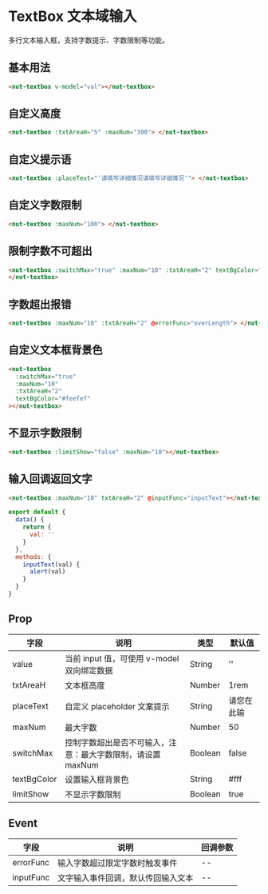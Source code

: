 # TextBox 文本域输入

多行文本输入框，支持字数提示、字数限制等功能。

## 基本用法

```html
<nut-textbox v-model="val"></nut-textbox>
```

## 自定义高度

```html
<nut-textbox :txtAreaH="5" :maxNum="300"> </nut-textbox>
```

## 自定义提示语

```html
<nut-textbox :placeText="'请填写详细情况请填写详细情况'"> </nut-textbox>
```

## 自定义字数限制

```html
<nut-textbox :maxNum="100"> </nut-textbox>
```

## 限制字数不可超出

```html
<nut-textbox :switchMax="true" :maxNum="10" :txtAreaH="2" textBgColor="#efefef">
</nut-textbox>
```

## 字数超出报错

```html
<nut-textbox :maxNum="10" :txtAreaH="2" @errorFunc="overLength"> </nut-textbox>
```

## 自定义文本框背景色

```html
<nut-textbox
  :switchMax="true"
  :maxNum="10"
  :txtAreaH="2"
  textBgColor="#feefef"
></nut-textbox>
```

## 不显示字数限制

```html
<nut-textbox :limitShow="false" :maxNum="10"></nut-textbox>
```

## 输入回调返回文字

```html
<nut-textbox :maxNum="10" txtAreaH="2" @inputFunc="inputText"></nut-textbox>
```

```javascript
export default {
  data() {
    return {
      val: ''
    }
  },
  methods: {
    inputText(val) {
      alert(val)
    }
  }
}
```

## Prop

| 字段        | 说明                                                        | 类型    | 默认值     |
| ----------- | ----------------------------------------------------------- | ------- | ---------- |
| value       | 当前 input 值，可使用 v-model 双向绑定数据                  | String  | ''         |
| txtAreaH    | 文本框高度                                                  | Number  | 1rem       |
| placeText   | 自定义 placeholder 文案提示                                 | String  | 请您在此输 |
| maxNum      | 最大字数                                                    | Number  | 50         |
| switchMax   | 控制字数超出是否不可输入，注意：最大字数限制，请设置 maxNum | Boolean | false      |
| textBgColor | 设置输入框背景色                                            | String  | #fff       |
| limitShow   | 不显示字数限制                                              | Boolean | true       |

## Event

| 字段      | 说明                               | 回调参数 |
| --------- | ---------------------------------- | -------- |
| errorFunc | 输入字数超过限定字数时触发事件     | --       |
| inputFunc | 文字输入事件回调，默认传回输入文本 | --       |

